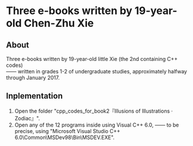 # Three e-books written by 19-year-old Chen-Zhu Xie

<!-- ## Description -->
## About
Three e-books written by 19-year-old little Xie (the 2nd containing C++ codes)  
—— written in grades 1-2 of undergraduate studies, approximately halfway through January 2017.

## Inplementation
1. Open the folder "cpp_codes_for_book2『Illusions of Illustrations · Zodiac』".
2. Open any of the 12 programs inside using Visual C++ 6.0,
    —— to be precise, using "Microsoft Visual Studio C++ 6.0\Common\MSDev98\Bin\MSDEV.EXE".

<!-- ## Software Architecture
Software architecture description

## Installation

1.  xxxx
2.  xxxx
3.  xxxx

## Instructions

1.  xxxx
2.  xxxx
3.  xxxx

## Contribution

1.  Fork the repository
2.  Create Feat_xxx branch
3.  Commit your code
4.  Create Pull Request


## Gitee Feature

1.  You can use Readme\_XXX.md to support different languages, such as Readme\_en.md, Readme\_zh.md
2.  Gitee blog [blog.gitee.com](https://blog.gitee.com)
3.  Explore open source project [https://gitee.com/explore](https://gitee.com/explore)
4.  The most valuable open source project [GVP](https://gitee.com/gvp)
5.  The manual of Gitee [https://gitee.com/help](https://gitee.com/help)
6.  The most popular members  [https://gitee.com/gitee-stars/](https://gitee.com/gitee-stars/) -->
